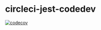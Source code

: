 # circleci-jest-codedev

[![codecov](https://codecov.io/gh/wuttinanDEV/circleci-jest-codedev/branch/master/graph/badge.svg)](https://codecov.io/gh/wuttinanDEV/circleci-jest-codedev)
